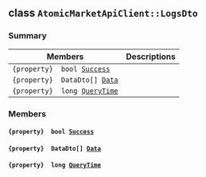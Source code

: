 ## class `AtomicMarketApiClient::LogsDto` 

### Summary

 Members                        | Descriptions                                
--------------------------------|---------------------------------------------
`{property}  bool `[`Success`](#class_atomic_market_api_client_1_1_logs_dto_1a506fb037fbb6bfe8f254c021a2c3cfac) | 
`{property}  DataDto[] `[`Data`](#class_atomic_market_api_client_1_1_logs_dto_1a6ed89521b3da4f30d2ab82c36d0afd13) | 
`{property}  long `[`QueryTime`](#class_atomic_market_api_client_1_1_logs_dto_1a6cc7a06930fbe1e28eb7eed2599015c9) | 

### Members

#### `{property}  bool `[`Success`](#class_atomic_market_api_client_1_1_logs_dto_1a506fb037fbb6bfe8f254c021a2c3cfac) 

#### `{property}  DataDto[] `[`Data`](#class_atomic_market_api_client_1_1_logs_dto_1a6ed89521b3da4f30d2ab82c36d0afd13) 

#### `{property}  long `[`QueryTime`](#class_atomic_market_api_client_1_1_logs_dto_1a6cc7a06930fbe1e28eb7eed2599015c9) 

